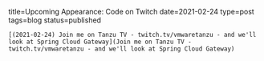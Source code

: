 
title=Upcoming Appearance: Code on Twitch
date=2021-02-24
type=post
tags=blog
status=published
~~~~~~
[(2021-02-24) Join me on Tanzu TV - twitch.tv/vmwaretanzu - and we'll look at Spring Cloud Gateway](Join me on Tanzu TV - twitch.tv/vmwaretanzu - and we'll look at Spring Cloud Gateway) 
            